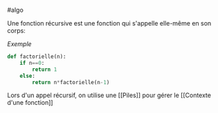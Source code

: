 #algo 

Une fonction récursive est une fonction qui s'appelle elle-même en son corps:

*Exemple*
```python
def factorielle(n):
	if n==0:
		return 1
	else:
		return n*factorielle(n-1)
```

Lors d'un appel récursif, on utilise une [[Piles]] pour gérer le [[Contexte d'une fonction]]